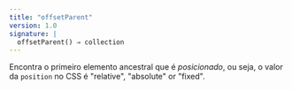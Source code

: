 ```yaml
---
title: "offsetParent"
version: 1.0
signature: |
  offsetParent() ⇒ collection
---
```


Encontra o primeiro elemento ancestral que é _posicionado_, ou seja, o valor da
`position` no CSS é "relative", "absolute" or "fixed".
